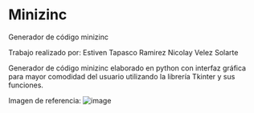 # Minizinc
Generador de código minizinc

Trabajo realizado por:
Estiven Tapasco Ramirez
Nicolay Velez Solarte

Generador de código minizinc elaborado en python con interfaz gráfica para mayor comodidad del usuario utilizando la librería Tkinter y sus funciones.


Imagen de referencia:
![image](https://user-images.githubusercontent.com/92555349/205522230-e7688711-bfdb-4339-9496-6595e2b1e967.png)
